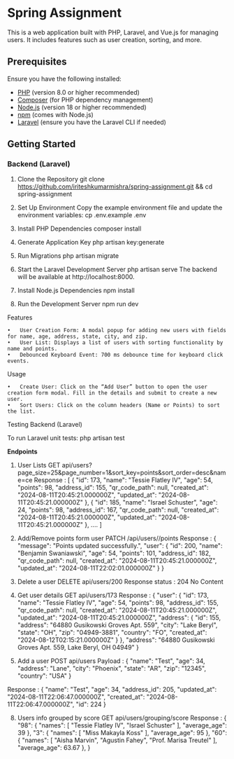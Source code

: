 # Spring Assignment

This is a web application built with PHP, Laravel, and Vue.js for managing users. It includes features such as user creation, sorting, and more.

## Prerequisites

Ensure you have the following installed:

- [PHP](https://www.php.net/) (version 8.0 or higher recommended)
- [Composer](https://getcomposer.org/) (for PHP dependency management)
- [Node.js](https://nodejs.org/) (version 18 or higher recommended)
- [npm](https://www.npmjs.com/) (comes with Node.js)
- [Laravel](https://laravel.com/) (ensure you have the Laravel CLI if needed)

## Getting Started

### Backend (Laravel)

1. Clone the Repository
git clone https://github.com/iriteshkumarmishra/spring-assignment.git && cd spring-assignment

2. Set Up Environment
Copy the example environment file and update the environment variables:
cp .env.example .env

3. Install PHP Dependencies
composer install

4. Generate Application Key
php artisan key:generate

5. Run Migrations
php artisan migrate

6. Start the Laravel Development Server
php artisan serve
The backend will be available at http://localhost:8000.

7. Install Node.js Dependencies
npm install

8. Run the Development Server
npm run dev


Features

	•	User Creation Form: A modal popup for adding new users with fields for name, age, address, state, city, and zip.
	•	User List: Displays a list of users with sorting functionality by name and points.
	•	Debounced Keyboard Event: 700 ms debounce time for keyboard click events.

Usage

	•	Create User: Click on the “Add User” button to open the user creation form modal. Fill in the details and submit to create a new user.
	•	Sort Users: Click on the column headers (Name or Points) to sort the list.

Testing
Backend (Laravel)

To run Laravel unit tests:
php artisan test


**Endpoints**

1. User Lists
GET api/users?page_size=25&page_number=1&sort_key=points&sort_order=desc&name=ce
Response : [
  {
    "id": 173,
    "name": "Tessie Flatley IV",
    "age": 54,
    "points": 98,
    "address_id": 155,
    "qr_code_path": null,
    "created_at": "2024-08-11T20:45:21.000000Z",
    "updated_at": "2024-08-11T20:45:21.000000Z"
  },
  {
    "id": 185,
    "name": "Israel Schuster",
    "age": 24,
    "points": 98,
    "address_id": 167,
    "qr_code_path": null,
    "created_at": "2024-08-11T20:45:21.000000Z",
    "updated_at": "2024-08-11T20:45:21.000000Z"
  },
....
   ]

3. Add/Remove points form user
PATCH /api/users/<user-id>/points
Response : {
    "message": "Points updated successfully.",
    "user": {
        "id": 200,
        "name": "Benjamin Swaniawski",
        "age": 54,
        "points": 101,
        "address_id": 182,
        "qr_code_path": null,
        "created_at": "2024-08-11T20:45:21.000000Z",
        "updated_at": "2024-08-11T22:02:01.000000Z"
    }
}

4. Delete a user
DELETE api/users/200
Response status : 204 No Content

6. Get user details
GET api/users/173
Response : {
  "user": {
    "id": 173,
    "name": "Tessie Flatley IV",
    "age": 54,
    "points": 98,
    "address_id": 155,
    "qr_code_path": null,
    "created_at": "2024-08-11T20:45:21.000000Z",
    "updated_at": "2024-08-11T20:45:21.000000Z",
    "address": {
      "id": 155,
      "address": "64880 Gusikowski Groves Apt. 559",
      "city": "Lake Beryl",
      "state": "OH",
      "zip": "04949-3881",
      "country": "FO",
      "created_at": "2024-08-12T02:15:21.000000Z"
    }
  },
  "address": "64880 Gusikowski Groves Apt. 559, Lake Beryl, OH 04949"
}

7. Add a user
POST api/users
Payload : {
  "name": "Test",
  "age": 34,
  "address": "Lane",
  "city": "Phoenix",
  "state": "AR",
  "zip": "12345",
  "country": "USA"
}

Response : {
    "name": "Test",
    "age": 34,
    "address_id": 205,
    "updated_at": "2024-08-11T22:06:47.000000Z",
    "created_at": "2024-08-11T22:06:47.000000Z",
    "id": 224
}

8. Users info grouped by score
GET api/users/grouping/score
Response : {
    "98": {
        "names": [
            "Tessie Flatley IV",
            "Israel Schuster"
        ],
        "average_age": 39
    },
    "3": {
        "names": [
            "Miss Makayla Koss"
        ],
        "average_age": 95
    },
    "60": {
        "names": [
            "Aisha Marvin",
            "Agustin Fahey",
            "Prof. Marisa Treutel"
        ],
        "average_age": 63.67
    },
   }


   


   
